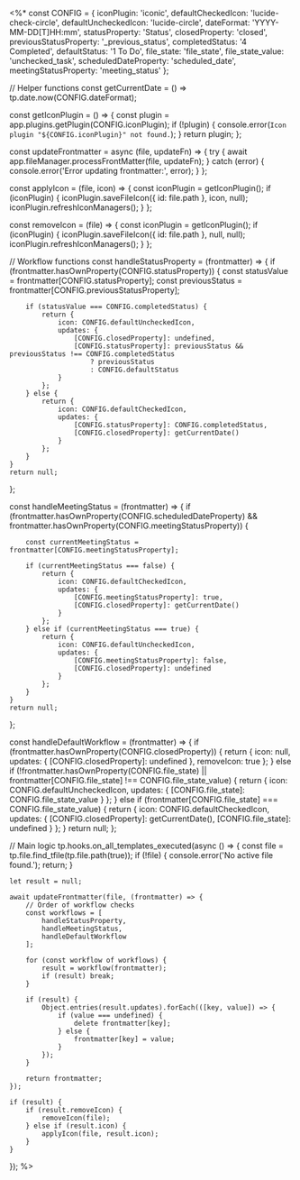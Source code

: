 <%*
const CONFIG = {
    iconPlugin: 'iconic',
    defaultCheckedIcon: 'lucide-check-circle', 
    defaultUncheckedIcon: 'lucide-circle',
    dateFormat: 'YYYY-MM-DD[T]HH:mm',
    statusProperty: 'Status',
    closedProperty: 'closed',
    previousStatusProperty: '_previous_status',
    completedStatus: '4 Completed',
    defaultStatus: '1 To Do',
    file_state: 'file_state',
    file_state_value: 'unchecked_task',
    scheduledDateProperty: 'scheduled_date',
    meetingStatusProperty: 'meeting_status'
};

// Helper functions
const getCurrentDate = () => tp.date.now(CONFIG.dateFormat);

const getIconPlugin = () => {
    const plugin = app.plugins.getPlugin(CONFIG.iconPlugin);
    if (!plugin) {
        console.error(`Icon plugin "${CONFIG.iconPlugin}" not found.`);
    }
    return plugin;
};

const updateFrontmatter = async (file, updateFn) => {
    try {
        await app.fileManager.processFrontMatter(file, updateFn);
    } catch (error) {
        console.error('Error updating frontmatter:', error);
    }
};

const applyIcon = (file, icon) => {
    const iconPlugin = getIconPlugin();
    if (iconPlugin) {
        iconPlugin.saveFileIcon({ id: file.path }, icon, null);
        iconPlugin.refreshIconManagers();
    }
};

const removeIcon = (file) => {
    const iconPlugin = getIconPlugin();
    if (iconPlugin) {
        iconPlugin.saveFileIcon({ id: file.path }, null, null);
        iconPlugin.refreshIconManagers();
    }
};

// Workflow functions
const handleStatusProperty = (frontmatter) => {
    if (frontmatter.hasOwnProperty(CONFIG.statusProperty)) {
        const statusValue = frontmatter[CONFIG.statusProperty];
        const previousStatus = frontmatter[CONFIG.previousStatusProperty];

        if (statusValue === CONFIG.completedStatus) {
            return {
                icon: CONFIG.defaultUncheckedIcon,
                updates: {
                    [CONFIG.closedProperty]: undefined,
                    [CONFIG.statusProperty]: previousStatus && previousStatus !== CONFIG.completedStatus
                        ? previousStatus
                        : CONFIG.defaultStatus
                }
            };
        } else {
            return {
                icon: CONFIG.defaultCheckedIcon,
                updates: {
                    [CONFIG.statusProperty]: CONFIG.completedStatus,
                    [CONFIG.closedProperty]: getCurrentDate()
                }
            };
        }
    }
    return null;
};

const handleMeetingStatus = (frontmatter) => {
    if (frontmatter.hasOwnProperty(CONFIG.scheduledDateProperty) && 
        frontmatter.hasOwnProperty(CONFIG.meetingStatusProperty)) {
        
        const currentMeetingStatus = frontmatter[CONFIG.meetingStatusProperty];
        
        if (currentMeetingStatus === false) {
            return {
                icon: CONFIG.defaultCheckedIcon,
                updates: {
                    [CONFIG.meetingStatusProperty]: true,
                    [CONFIG.closedProperty]: getCurrentDate()
                }
            };
        } else if (currentMeetingStatus === true) {
            return {
                icon: CONFIG.defaultUncheckedIcon,
                updates: {
                    [CONFIG.meetingStatusProperty]: false,
                    [CONFIG.closedProperty]: undefined
                }
            };
        }
    }
    return null;
};

const handleDefaultWorkflow = (frontmatter) => {
    if (frontmatter.hasOwnProperty(CONFIG.closedProperty)) {
        return {
            icon: null,
            updates: {
                [CONFIG.closedProperty]: undefined
            },
            removeIcon: true
        };
    } else if (!frontmatter.hasOwnProperty(CONFIG.file_state) || 
               frontmatter[CONFIG.file_state] !== CONFIG.file_state_value) {
        return {
            icon: CONFIG.defaultUncheckedIcon,
            updates: {
                [CONFIG.file_state]: CONFIG.file_state_value
            }
        };
    } else if (frontmatter[CONFIG.file_state] === CONFIG.file_state_value) {
        return {
            icon: CONFIG.defaultCheckedIcon,
            updates: {
                [CONFIG.closedProperty]: getCurrentDate(),
                [CONFIG.file_state]: undefined
            }
        };
    }
    return null;
};

// Main logic
tp.hooks.on_all_templates_executed(async () => {
    const file = tp.file.find_tfile(tp.file.path(true));
    if (!file) {
        console.error('No active file found.');
        return;
    }

    let result = null;

    await updateFrontmatter(file, (frontmatter) => {
        // Order of workflow checks
        const workflows = [
            handleStatusProperty,
            handleMeetingStatus,
            handleDefaultWorkflow
        ];

        for (const workflow of workflows) {
            result = workflow(frontmatter);
            if (result) break;
        }

        if (result) {
            Object.entries(result.updates).forEach(([key, value]) => {
                if (value === undefined) {
                    delete frontmatter[key];
                } else {
                    frontmatter[key] = value;
                }
            });
        }

        return frontmatter;
    });

    if (result) {
        if (result.removeIcon) {
            removeIcon(file);
        } else if (result.icon) {
            applyIcon(file, result.icon);
        }
    }
});
%>